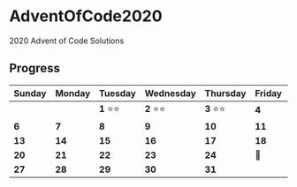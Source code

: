 # AdventOfCode2020
2020 Advent of Code Solutions

## Progress

Sunday | Monday | Tuesday | Wednesday | Thursday | Friday | Saturday
------- | -------| ------- | ------- | -------| -------| -------
   |   |   | **1** :star::star: | **2** :star::star: | **3** :star::star: | **4** |   **5**
 **6**  | **7**    | **8**    | **9**   | **10**   | **11**    | **12**   
 **13**  | **14**  | **15**  | **16**  | **17**  | **18**  | **19** 
 **20**  | **21** | **22**  | **23** | **24** | :christmas_tree: | **26**  
 **27** | **28** | **29** | **30** | **31** |  | 

